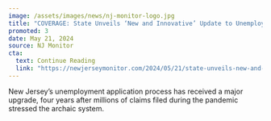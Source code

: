 ```yaml
---
image: /assets/images/news/nj-monitor-logo.jpg
title: "COVERAGE: State Unveils ‘New and Innovative’ Update to Unemployment System"
promoted: 3
date: May 21, 2024 
source: NJ Monitor
cta:
  text: Continue Reading
  link: "https://newjerseymonitor.com/2024/05/21/state-unveils-new-and-innovative-update-to-unemployment-system/"
---
```


New Jersey’s unemployment application process has received a major upgrade, four years after millions of claims filed during the pandemic stressed the archaic system.
